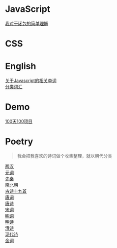 # JavaScript
[我对于闭包的简单理解](post/我对于闭包的简单理解.md)  

# CSS
[]()  

# English
[关于Javascript的相关单词](English/Javascript.md)  
[分类词汇](English/Words.md)  

# Demo
[100天100项目](demo/day100/day100.md)  

# Poetry
> 我会把我喜欢的诗词做个收集整理，就以朝代分类  

[两汉](poetry/两汉.md)  
[元词](poetry/元词.md)  
[先秦](poetry/先秦.md)  
[南北朝](poetry/南北朝.md)  
[古诗十九首](poetry/古诗十九首.md)  
[唐词](poetry/唐词.md)  
[唐诗](poetry/唐诗.md)  
[宋词](poetry/宋词.md)  
[明词](poetry/明词.md)  
[明诗](poetry/明诗.md)  
[清诗](poetry/清诗.md)  
[现代诗](poetry/现代诗.md)  
[金词](poetry/金词.md)  